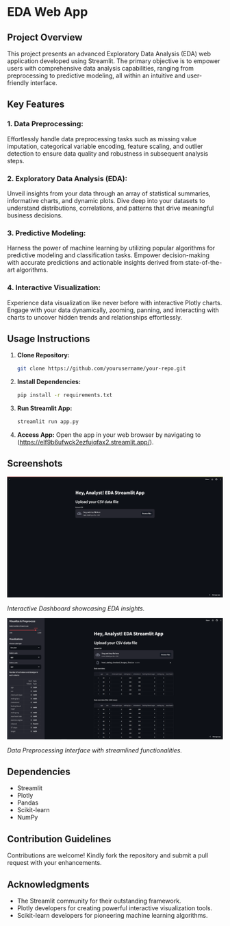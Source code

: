 # EDA Web App

## Project Overview

This project presents an advanced Exploratory Data Analysis (EDA) web application developed using Streamlit. The primary objective is to empower users with comprehensive data analysis capabilities, ranging from preprocessing to predictive modeling, all within an intuitive and user-friendly interface.

## Key Features

### 1. Data Preprocessing:
Effortlessly handle data preprocessing tasks such as missing value imputation, categorical variable encoding, feature scaling, and outlier detection to ensure data quality and robustness in subsequent analysis steps.

### 2. Exploratory Data Analysis (EDA):
Unveil insights from your data through an array of statistical summaries, informative charts, and dynamic plots. Dive deep into your datasets to understand distributions, correlations, and patterns that drive meaningful business decisions.

### 3. Predictive Modeling:
Harness the power of machine learning by utilizing popular algorithms for predictive modeling and classification tasks. Empower decision-making with accurate predictions and actionable insights derived from state-of-the-art algorithms.

### 4. Interactive Visualization:
Experience data visualization like never before with interactive Plotly charts. Engage with your data dynamically, zooming, panning, and interacting with charts to uncover hidden trends and relationships effortlessly.

## Usage Instructions

1. **Clone Repository:**
   ```bash
   git clone https://github.com/yourusername/your-repo.git
   ```

2. **Install Dependencies:**
   ```bash
   pip install -r requirements.txt
   ```

3. **Run Streamlit App:**
   ```bash
   streamlit run app.py
   ```

4. **Access App:**
   Open the app in your web browser by navigating to (https://elf9b6ufwck2ezfujqfax2.streamlit.app/).

## Screenshots

![Screenshot 1](screenshots/1.PNG)

*Interactive Dashboard showcasing EDA insights.*

![Screenshot 2](screenshots/2.PNG)

*Data Preprocessing Interface with streamlined functionalities.*



## Dependencies

- Streamlit
- Plotly
- Pandas
- Scikit-learn
- NumPy

## Contribution Guidelines

Contributions are welcome! Kindly fork the repository and submit a pull request with your enhancements.



## Acknowledgments

- The Streamlit community for their outstanding framework.
- Plotly developers for creating powerful interactive visualization tools.
- Scikit-learn developers for pioneering machine learning algorithms.
